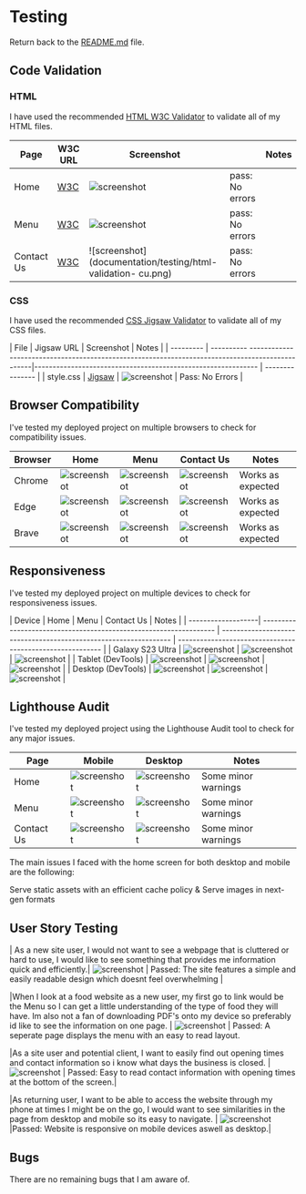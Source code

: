 # Testing

Return back to the [README.md](README.md) file.

## Code Validation

### HTML

I have used the recommended [HTML W3C Validator](https://validator.w3.org) to validate all of my HTML files.


| Page       | W3C URL                                                                                                         | Screenshot |                                                  |Notes            |
| ---------  | ----------------------------------------------------------------------------------------------------------------| ---------- | -----------------------------------------------  | --------------- |
| Home       | [W3C](https://validator.w3.org/nu/?doc=https%3A%2F%2Friiyu7.github.io%2FMilan-Food-CA%2Findex.html)             | ![screenshot](documentation/testing/html-validation-home.png) | pass: No errors |
| Menu       | [W3C](https://validator.w3.org/nu/?doc=https%3A%2F%2Friiyu7.github.io%2FMilan-Food-CA%2Fmenu.html)              | ![screenshot](documentation/testing/html-validation-menu.png) | pass: No errors |
| Contact Us | [W3C](https://validator.w3.org/nu/?doc=https%3A%2F%2Friiyu7.github.io%2FMilan-Food-CA%2Fmenu.html%23contact-us) | ![screenshot](documentation/testing/html-validation- cu.png)  | pass: No errors |


### CSS

I have used the recommended [CSS Jigsaw Validator](https://jigsaw.w3.org/css-validator) to validate all of my CSS files.

| File      | Jigsaw URL                                                                                                 | Screenshot                                                   | Notes           |
| --------- | ---------- ------------------------------------------------------------------------------------------------|------------------------------------------------------------- | --------------- |
| style.css | [Jigsaw](https://jigsaw.w3.org/css-validator/validator?uri=https%3A%2F%2Friiyu7.github.io%2FMilan-Food-CA)  | ![screenshot](documentation/testing/css-validation.png)       | Pass: No Errors |


## Browser Compatibility

I've tested my deployed project on multiple browsers to check for compatibility issues.

| Browser | Home                                                         | Menu                                                         | Contact Us                                                 | Notes              |
| ------- | ------------------------------------------------------------ | ------------------------------------------------------------ | ---------------------------------------------------------  | ------------------ |
| Chrome  | ![screenshot](documentation/testing/browser-chrome-home.png) | ![screenshot](documentation/testing/browser-chrome-menu.png) | ![screenshot](documentation/testing/chrome-contact-us.png) | Works as expected  |
| Edge    | ![screenshot](documentation/testing/browser-edge-home.png)   | ![screenshot](documentation/testing/browser-edge-menu.png)   | ![screenshot](documentation/testing/edge-contact-us.png)   | Works as expected  |
| Brave   | ![screenshot](documentation/testing/browser-brave-home.png)  | ![screenshot](documentation/testing/browser-brave-menu.png)  | ![screenshot](documentation/testing/brave-contact-us.png)  | Works as expected  |

## Responsiveness

I've tested my deployed project on multiple devices to check for responsiveness issues.

| Device                | Home                                                           | Menu                                                             | Contact Us                                                | Notes              |
| -------------------| ----------------------------------------------------------------- | ---------------------------------------------------------------- | --------------------------------------------------------- |
| Galaxy S23 Ultra   | ![screenshot](documentation/testing/my-own-mobile-home.jpg)       | ![screenshot](documentation/testing/my-own-mobile-menu.jpg)      | ![screenshot](documentation/testing/s23-resp.jpg) |
| Tablet (DevTools)  | ![screenshot](documentation/testing/responsive-tablet-home.png)   | ![screenshot](documentation/testing/responsive-tablet-menu.png)  | ![screenshot](documentation/testing/tablet-resp.png) |
| Desktop (DevTools) | ![screenshot](documentation/testing/responsive-desktop-home.png)  | ![screenshot](documentation/testing/responsive-desktop-menu.png) | ![screenshot](documentation/testing/desk-resp.png) |


## Lighthouse Audit

I've tested my deployed project using the Lighthouse Audit tool to check for any major issues.

| Page       | Mobile                                                          | Desktop                                                        | Notes               |
| ----       | --------------------------------------------------------------- | -------------------------------------------------------------  | ------------------- |
| Home       | ![screenshot](documentation/testing/la-home-mobile.png)         | ![screenshot](documentation/testing/la-home-desktop.png)       | Some minor warnings |
| Menu       | ![screenshot](documentation/testing/la-menu-mobile.png)         | ![screenshot](documentation/testing/la-menu-desktop.png)       | Some minor warnings |
| Contact Us | ![screenshot](documentation/testing/la-contact-us-mobile.png)   | ![screenshot](documentation/testing/la-contact-us-desktop.png) | Some minor warnings |

The main issues I faced with the home screen for both desktop and mobile are the following: 

Serve static assets with an efficient cache policy & Serve images in next-gen formats

## User Story Testing

| As a new site user, I would not want to see a webpage that is cluttered or hard to use, I would like to see something that provides me information quick and efficiently.| ![screenshot](documentation/testing/User-1.png) | Passed: The site features a simple and easily readable design which doesnt feel overwhelming |

|When I look at a food website as a new user, my first go to link would be the Menu so I can get a little understanding of the type of food they will have. Im also not a fan of downloading PDF's onto my device so preferably id like to see the information on one page. | ![screenshot](documentation/testing/browser-chrome-menu.png) | Passed: A seperate page displays the menu with an easy to read layout. 

|As a site user and potential client, I want to easily find out opening times and contact information so i know what days the business is closed.
| ![screenshot](documentation/testing/contact-info.png) | Passed: Easy to read contact information with opening times at the bottom of the screen.|

|As returning user, I want to be able to access the website through my phone at times I might be on the go, I would want to see similarities in the page from desktop and mobile so its easy to navigate. | ![screenshot](documentation/testing/responsive-desktop-home.png) |Passed: Website is responsive on mobile devices aswell as desktop.|

## Bugs

There are no remaining bugs that I am aware of.

